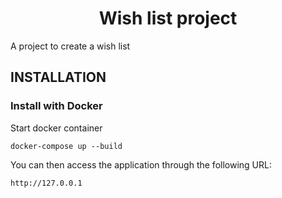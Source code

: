 <p align="center">
    <h1 align="center">Wish list project</h1>



A project to create a wish list



INSTALLATION
------------

### Install with Docker

Start docker container

    docker-compose up --build

You can then access the application through the following URL:

    http://127.0.0.1

